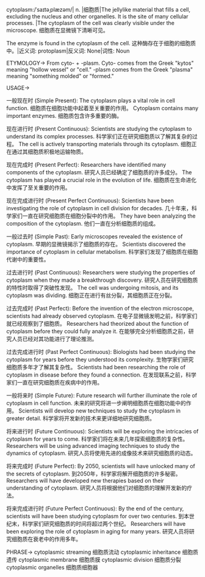 cytoplasm:/ˈsaɪtəˌplæzəm/| n. |细胞质|The jellylike material that fills a cell, excluding the nucleus and other organelles.  It is the site of many cellular processes. |The cytoplasm of the cell was clearly visible under the microscope.  细胞质在显微镜下清晰可见。

The enzyme is found in the cytoplasm of the cell. 这种酶存在于细胞的细胞质中。|近义词: protoplasm|反义词: None|词性: Noun


ETYMOLOGY->
From cyto- + -plasm.  Cyto- comes from the Greek "kytos" meaning "hollow vessel" or "cell."  -plasm comes from the Greek "plasma" meaning "something molded" or "formed."

USAGE->

一般现在时 (Simple Present):
The cytoplasm plays a vital role in cell function. 细胞质在细胞功能中起着至关重要的作用。
Cytoplasm contains many important enzymes. 细胞质包含许多重要的酶。

现在进行时 (Present Continuous):
Scientists are studying the cytoplasm to understand its complex processes. 科学家们正在研究细胞质以了解其复杂的过程。
The cell is actively transporting materials through its cytoplasm.  细胞正在通过其细胞质积极地运输物质。

现在完成时 (Present Perfect):
Researchers have identified many components of the cytoplasm. 研究人员已经确定了细胞质的许多成分。
The cytoplasm has played a crucial role in the evolution of life. 细胞质在生命进化中发挥了至关重要的作用。

现在完成进行时 (Present Perfect Continuous):
Scientists have been investigating the role of cytoplasm in cell division for decades. 几十年来，科学家们一直在研究细胞质在细胞分裂中的作用。
They have been analyzing the composition of the cytoplasm.  他们一直在分析细胞质的组成。

一般过去时 (Simple Past):
Early microscopes revealed the existence of cytoplasm. 早期的显微镜揭示了细胞质的存在。
Scientists discovered the importance of cytoplasm in cellular metabolism. 科学家们发现了细胞质在细胞代谢中的重要性。


过去进行时 (Past Continuous):
Researchers were studying the properties of cytoplasm when they made a breakthrough discovery. 研究人员在研究细胞质的特性时取得了突破性发现。
The cell was undergoing mitosis, and its cytoplasm was dividing. 细胞正在进行有丝分裂，其细胞质正在分裂。


过去完成时 (Past Perfect):
Before the invention of the electron microscope, scientists had already observed cytoplasm. 在电子显微镜发明之前，科学家们就已经观察到了细胞质。
Researchers had theorized about the function of cytoplasm before they could fully analyze it. 在能够完全分析细胞质之前，研究人员已经对其功能进行了理论推测。


过去完成进行时 (Past Perfect Continuous):
Biologists had been studying the cytoplasm for years before they understood its complexity. 生物学家们研究细胞质多年才了解其复杂性。
Scientists had been researching the role of cytoplasm in disease before they found a connection.  在发现联系之前，科学家们一直在研究细胞质在疾病中的作用。


一般将来时 (Simple Future):
Future research will further illuminate the role of cytoplasm in cell function. 未来的研究将进一步阐明细胞质在细胞功能中的作用。
Scientists will develop new techniques to study the cytoplasm in greater detail.  科学家将开发新的技术来更详细地研究细胞质。


将来进行时 (Future Continuous):
Scientists will be exploring the intricacies of cytoplasm for years to come. 科学家们将在未来几年探索细胞质的复杂性。
Researchers will be using advanced imaging techniques to study the dynamics of cytoplasm.  研究人员将使用先进的成像技术来研究细胞质的动态。


将来完成时 (Future Perfect):
By 2050, scientists will have unlocked many of the secrets of cytoplasm. 到2050年，科学家将解开细胞质的许多秘密。
Researchers will have developed new therapies based on their understanding of cytoplasm.  研究人员将根据他们对细胞质的理解开发新的疗法。


将来完成进行时 (Future Perfect Continuous):
By the end of the century, scientists will have been studying cytoplasm for over two centuries. 到本世纪末，科学家们研究细胞质的时间将超过两个世纪。
Researchers will have been exploring the role of cytoplasm in aging for many years.  研究人员将研究细胞质在衰老中的作用多年。


PHRASE->
cytoplasmic streaming  细胞质流动
cytoplasmic inheritance 细胞质遗传
cytoplasmic membrane 细胞质膜
cytoplasmic division 细胞质分裂
cytoplasmic organelles 细胞质细胞器
